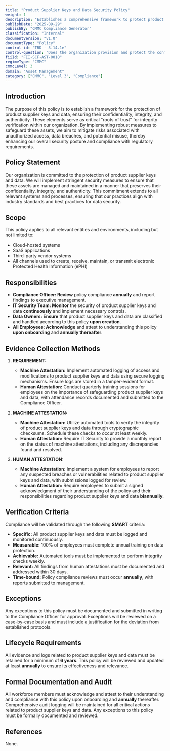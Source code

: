 ```yaml
---
title: "Product Supplier Keys and Data Security Policy"
weight: 1
description: "Establishes a comprehensive framework to protect product supplier keys and data, ensuring their confidentiality, integrity, and authenticity across all relevant systems."
publishDate: "2025-09-29"
publishBy: "CMMC Compliance Generator"
classification: "Internal"
documentVersion: "v1.0"
documentType: "Policy"
control-id: "TBD - 3.14.1e"
control-question: "Does the organization provision and protect the confidentiality, integrity and authenticity of product supplier keys and data that can be used as a “roots of trust” basis for integrity verification?"
fiiId: "FII-SCF-AST-0018"
regimeType: "CMMC"
cmmcLevel: 3
domain: "Asset Management"
category: ["CMMC", "Level 3", "Compliance"]
---
```


## Introduction

The purpose of this policy is to establish a framework for the protection of product supplier keys and data, ensuring their confidentiality, integrity, and authenticity. These elements serve as critical "roots of trust" for integrity verification within our organization. By implementing robust measures to safeguard these assets, we aim to mitigate risks associated with unauthorized access, data breaches, and potential misuse, thereby enhancing our overall security posture and compliance with regulatory requirements.

## Policy Statement

Our organization is committed to the protection of product supplier keys and data. We will implement stringent security measures to ensure that these assets are managed and maintained in a manner that preserves their confidentiality, integrity, and authenticity. This commitment extends to all relevant systems and processes, ensuring that our practices align with industry standards and best practices for data security.

## Scope

This policy applies to all relevant entities and environments, including but not limited to:
- Cloud-hosted systems
- SaaS applications
- Third-party vendor systems
- All channels used to create, receive, maintain, or transmit electronic Protected Health Information (ePHI)

## Responsibilities

- **Compliance Officer: Review** policy compliance **annually** and report findings to executive management.
- **IT Security Team: Monitor** the security of product supplier keys and data **continuously** and implement necessary controls.
- **Data Owners: Ensure** that product supplier keys and data are classified and handled according to this policy **upon creation**.
- **All Employees: Acknowledge** and attest to understanding this policy **upon onboarding** and **annually thereafter**.

## Evidence Collection Methods

1. **REQUIREMENT:**
   - **Machine Attestation:** Implement automated logging of access and modifications to product supplier keys and data using secure logging mechanisms. Ensure logs are stored in a tamper-evident format.
   - **Human Attestation:** Conduct quarterly training sessions for employees on the importance of safeguarding product supplier keys and data, with attendance records documented and submitted to the Compliance Officer.

2. **MACHINE ATTESTATION:**
   - **Machine Attestation:** Utilize automated tools to verify the integrity of product supplier keys and data through cryptographic checksums. Schedule these checks to occur at least weekly.
   - **Human Attestation:** Require IT Security to provide a monthly report on the status of machine attestations, including any discrepancies found and resolved.

3. **HUMAN ATTESTATION:**
   - **Machine Attestation:** Implement a system for employees to report any suspected breaches or vulnerabilities related to product supplier keys and data, with submissions logged for review.
   - **Human Attestation:** Require employees to submit a signed acknowledgment of their understanding of the policy and their responsibilities regarding product supplier keys and data **biannually**.

## Verification Criteria

Compliance will be validated through the following **SMART** criteria:
- **Specific:** All product supplier keys and data must be logged and monitored continuously.
- **Measurable:** 100% of employees must complete annual training on data protection.
- **Achievable:** Automated tools must be implemented to perform integrity checks weekly.
- **Relevant:** All findings from human attestations must be documented and addressed within 30 days.
- **Time-bound:** Policy compliance reviews must occur **annually**, with reports submitted to management.

## Exceptions

Any exceptions to this policy must be documented and submitted in writing to the Compliance Officer for approval. Exceptions will be reviewed on a case-by-case basis and must include a justification for the deviation from established protocols.

## Lifecycle Requirements

All evidence and logs related to product supplier keys and data must be retained for a minimum of **6 years**. This policy will be reviewed and updated at least **annually** to ensure its effectiveness and relevance.

## Formal Documentation and Audit

All workforce members must acknowledge and attest to their understanding and compliance with this policy upon onboarding and **annually** thereafter. Comprehensive audit logging will be maintained for all critical actions related to product supplier keys and data. Any exceptions to this policy must be formally documented and reviewed.

## References

None.